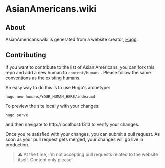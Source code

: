 # AsianAmericans.wiki

## About

AsianAmericans.wiki is generated from a website creator, [Hugo](https://gohugo.io/).

## Contributing

If you want to contribute to the list of Asian Americans, you can fork this repo and add a new human to `content/humans`
. Please follow the same conventions as the existing humans.

An easy way to do this is to use Hugo's archetype:

```shell
hugo new humans/YOUR_HUMAN_HERE/index.md
```

To preview the site locally with your changes:

```shell
hugo serve
```

and then navigate to http://localhost:1313 to verify your changes.

Once you're satisfied with your changes, you can submit a pull request. As soon as your pull request gets merged, your
changes will go live in production.

> :warning: At the time, I'm not accepting pull requests related to the website itself. Content only please!







